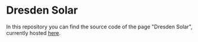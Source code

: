 # Dresden Solar
In this repository you can find the source code of the page "Dresden Solar", currently hosted [here](pv-dd.netlify.app).
